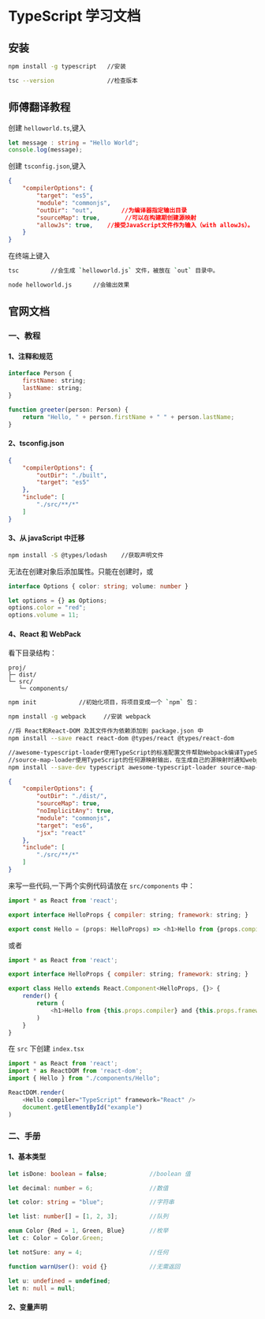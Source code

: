 # TypeScript 学习文档

## 安装

```bash
npm install -g typescript   //安装

tsc --version               //检查版本
```

## 师傅翻译教程

创建 `helloworld.ts`,键入

```ts
let message : string = "Hello World";
console.log(message);
```

创建 `tsconfig.json`,键入

```json
{
    "compilerOptions": {
        "target": "es5",
        "module": "commonjs",
        "outDir": "out",        //为编译器指定输出目录
        "sourceMap": true,       //可以在构建期创建源映射
        "allowJs": true,    //接受JavaScript文件作为输入（with allowJs）。
    }
}
```

在终端上键入

```bash
tsc         //会生成 `helloworld.js` 文件，被放在 `out` 目录中。

node helloworld.js      //会输出效果
```

## 官网文档

### 一、教程

#### 1、注释和规范

```js
interface Person {
    firstName: string;
    lastName: string;
}

function greeter(person: Person) {
    return "Hello, " + person.firstName + " " + person.lastName;
}
```

#### 2、tsconfig.json

```json
{
    "compilerOptions": {
        "outDir": "./built",
        "target": "es5"
    },
    "include": [
        "./src/**/*"
    ]
}
```

#### 3、从 javaScript 中迁移

```bash
npm install -S @types/lodash    //获取声明文件
```

无法在创建对象后添加属性。只能在创建时，或

```ts
interface Options { color: string; volume: number }

let options = {} as Options;
options.color = "red";
options.volume = 11;
```

#### 4、React 和 WebPack

看下目录结构：

```
proj/
├─ dist/
└─ src/
   └─ components/
```

```bash
npm init            //初始化项目，将项目变成一个 `npm` 包：

npm install -g webpack     //安装 webpack

//将 React和React-DOM 及其文件作为依赖添加到 package.json 中
npm install --save react react-dom @types/react @types/react-dom

//awesome-typescript-loader使用TypeScript的标准配置文件帮助Webpack编译TypeScript代码`tsconfig.json`
//source-map-loader使用TypeScript的任何源映射输出，在生成自己的源映射时通知webpack
npm install --save-dev typescript awesome-typescript-loader source-map-loader
```

```json
{
    "compilerOptions": {
        "outDir": "./dist/",
        "sourceMap": true,
        "noImplicitAny": true,
        "module": "commonjs",
        "target": "es6",
        "jsx": "react"
    },
    "include": [
        "./src/**/*"
    ]
}
```

来写一些代码,一下两个实例代码请放在 `src/components` 中：

```js
import * as React from 'react';

export interface HelloProps { compiler: string; framework: string; }

export const Hello = (props: HelloProps) => <h1>Hello from {props.compiler} and {props.framework}!</h1>;
```

或者

```js
import * as React from 'react';

export interface HelloProps { compiler: string; framework: string; }

export class Hello extends React.Component<HelloProps, {}> {
    render() {
        return (
            <h1>Hello from {this.props.compiler} and {this.props.framework}!</h1>
        )
    }
}
```

在 `src` 下创建 `index.tsx`

```js
import * as React from 'react';
import * as ReactDOM from 'react-dom';
import { Hello } from "./components/Hello";

ReactDOM.render(
    <Hello compiler="TypeScript" framework="React" />
    document.getElementById("example")
)
```

### 二、手册

#### 1、基本类型

```ts
let isDone: boolean = false;            //boolean 值

let decimal: number = 6;                //数值

let color: string = "blue";             //字符串

let list: number[] = [1, 2, 3];         //队列

enum Color {Red = 1, Green, Blue}       //枚举
let c: Color = Color.Green;

let notSure: any = 4;                   //任何

function warnUser(): void {}            //无需返回

let u: undefined = undefined;
let n: null = null;
```

#### 2、变量声明








